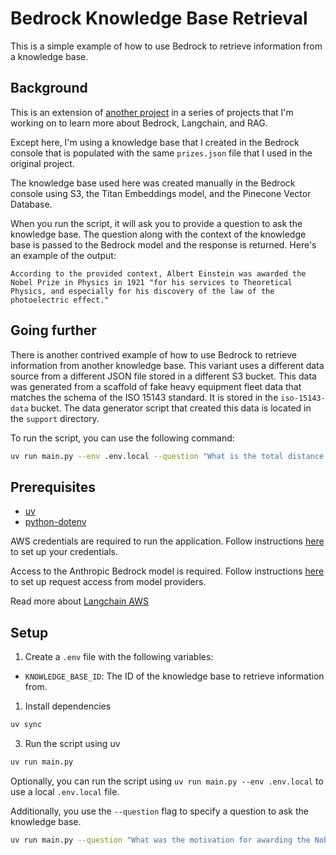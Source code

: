 # Bedrock Knowledge Base Retrieval

This is a simple example of how to use Bedrock to retrieve information from a knowledge base.

## Background

This is an extension of [another project](https://github.com/chaserx/chroma_langchain_embedding_retrieval) in a series of projects that I'm working on to learn more about Bedrock, Langchain, and RAG.

Except here, I'm using a knowledge base that I created in the Bedrock console that is populated with the same `prizes.json` file that I used in the original project.

The knowledge base used here was created manually in the Bedrock console using S3, the Titan Embeddings model, and the Pinecone Vector Database.

When you run the script, it will ask you to provide a question to ask the knowledge base. The question along with the context of the knowledge base is passed to the Bedrock model and the response is returned. Here's an example of the output:

```plaintext
According to the provided context, Albert Einstein was awarded the Nobel Prize in Physics in 1921 "for his services to Theoretical Physics, and especially for his discovery of the law of the photoelectric effect."
```

## Going further

There is another contrived example of how to use Bedrock to retrieve information from another knowledge base. This variant uses a different data source from a different JSON file stored in a different S3 bucket. This data was generated from a scaffold of fake heavy equipment fleet data that matches the schema of the ISO 15143 standard. It is stored in the `iso-15143-data` bucket. The data generator script that created this data is located in the `support` directory.

To run the script, you can use the following command:

```bash
uv run main.py --env .env.local --question "What is the total distance traveled by the equipment in the dataset?"
```

## Prerequisites

- [uv](https://docs.astral.sh/uv/)
- [python-dotenv](https://pypi.org/project/python-dotenv/)

AWS credentials are required to run the application. Follow instructions [here](https://docs.aws.amazon.com/singlesignon/latest/userguide/howtogetcredentials.html) to set up your credentials.

Access to the Anthropic Bedrock model is required. Follow instructions [here](https://docs.aws.amazon.com/bedrock/latest/userguide/model-access.html) to set up request access from model providers.

Read more about [Langchain AWS](https://python.langchain.com/docs/integrations/providers/aws/)

## Setup

1. Create a `.env` file with the following variables:

- `KNOWLEDGE_BASE_ID`: The ID of the knowledge base to retrieve information from.

1. Install dependencies

```bash
uv sync
```

3. Run the script using uv

```bash
uv run main.py
```

Optionally, you can run the script using `uv run main.py --env .env.local` to use a local `.env.local` file.

Additionally, you use the `--question` flag to specify a question to ask the knowledge base.

```bash
uv run main.py --question "What was the motivation for awarding the Nobel Prize to Albert Einstein?"
```

